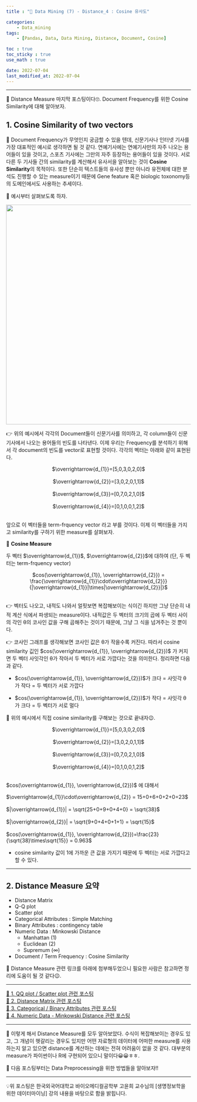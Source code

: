 ```yaml
---
title : "🧩 Data Mining (7) - Distance_4 : Cosine 유사도"

categories:
    - Data_mining
tags:
    - [Pandas, Data, Data Mining, Distance, Document, Cosine]

toc : true
toc_sticky : true
use_math : true

date: 2022-07-04
last_modified_at: 2022-07-04
---  
```

* * *  
  
🧩 Distance Measure 마지막 포스팅이다🙄. Document Frequency를 위한 Cosine Similarity에 대해 알아보자.  

## 1. Cosine Similarity of two vectors  

🧩 <a>Document Frequency</a>가 무엇인지 궁금할 수 있을 텐데, 신문기사나 인터넷 기사를 가장 대표적인 예시로 생각하면 될 것 같다. 연예기사에는 연예기사만의 자주 나오는 용어들이 있을 것이고, 스포츠 기사에는 그만의 자주 등장하는 용어들이 있을 것이다. 서로 다른 두 기사들 간의 similarity를 계산해서 유사서을 알아보는 것이 <b><a>Cosine Similarity</a></b>의 목적이다. 또한 단순히 텍스트들의 유사성 뿐만 아니라 유전체에 대한 분석도 진행할 수 있는 measure이기 때문에 Gene feature 혹은 biologic toxonomy등의 도메인에서도 사용하는 추세이다.  

🧩 예시부터 살펴보도록 하자.  

<p align="center"><img src="https://user-images.githubusercontent.com/65170165/177064371-4111bb08-8ad1-4639-a10d-46b8c7864b2a.png" width="600" /></p>  

👉 위의 예시에서 각각의 Document들이 신문기사를 의미하고, 각 column들이 신문기사에서 나오는 용어들의 빈도를 나타낸다. 이제 우리는 Frequency를 분석하기 위해서 각 document의 빈도를 vector로 표현할 것이다. 각각의 벡터는 아래와 같이 표현된다.   

<center>$\overrightarrow{d_{1}}=[5,0,3,0,2,0]$</center><br>  
<center>$\overrightarrow{d_{2}}=[3,0,2,0,1,1]$</center><br>  
<center>$\overrightarrow{d_{3}}=[0,7,0,2,1,0]$</center><br>  
<center>$\overrightarrow{d_{4}}=[0,1,0,0,1,2]$</center><br>  

앞으로 이 벡터들을 <a>term-frquency vector</a> 라고 부를 것이다. 이제 이 벡터들을 가지고 similarity를 구하기 위한 measure를 살펴보자.  

📝 <b>Cosine Measure</b>  

두 벡터 $\overrightarrow{d_{1}}$, $\overrightarrow{d_{2}}$에 대하여 (단, 두 벡터는 term-frquency vector)  

<center>$cos(\overrightarrow{d_{1}}, \overrightarrow{d_{2}}) = \frac{\overrightarrow{d_{1}}\cdot\overrightarrow{d_{2}}}{|\overrightarrow{d_{1}}|\times|\overrightarrow{d_{2}}|}$</center><br>  

👉 벡터도 나오고, 내적도 나와서 얼핏보면 복잡해보이는 식이긴 하지만 그냥 단순히 내적 계산 식에서 파생되는 measure이다. 내적값은 두 벡터의 크기의 곱에 두 벡터 사이의 각인 θ의 코사인 값을 구해 곱해주는 것이기 때문에, 그냥 그 식을 넘겨주는 것 뿐이다.  

👉 코사인 그래프를 생각해보면 코사인 값은 θ가 작을수록 커진다.  따라서 cosine similarity 깂인 $cos(\overrightarrow{d_{1}}, \overrightarrow{d_{2}})$ 가 커지면 두 벡터 사잇각인 θ가 작아서 두 벡터가 서로 가깝다는 것을 의미한다. 정리하면 다음과 같다.  

- $cos(\overrightarrow{d_{1}}, \overrightarrow{d_{2}})$가 크다 = 사잇각 θ가 작다 = <a>두 벡터가 서로 가깝다</a>  

- $cos(\overrightarrow{d_{1}}, \overrightarrow{d_{2}})$가 작다 = 사잇각 θ가 크다 = <a>두 벡터가 서로 멀다</a>  

🧩 위의 예시에서 직접 cosine similarity를 구해보는 것으로 끝내자😉.  

<center>$\overrightarrow{d_{1}}=[5,0,3,0,2,0]$</center><br>  
<center>$\overrightarrow{d_{2}}=[3,0,2,0,1,1]$</center><br>  
<center>$\overrightarrow{d_{3}}=[0,7,0,2,1,0]$</center><br>  
<center>$\overrightarrow{d_{4}}=[0,1,0,0,1,2]$</center><br>  

$cos(\overrightarrow{d_{1}}, \overrightarrow{d_{2}})$ 에 대해서  

$\overrightarrow{d_{1}}\cdot\overrightarrow{d_{2}} = 15+0+6+0+2+0=23$<br>  
$|\overrightarrow{d_{1}}| = \sqrt{25+0+9+0+4+0} = \sqrt{38}$<br>  
$|\overrightarrow{d_{2}}| = \sqrt{9+0+4+0+1+1} = \sqrt{15}$<br>  
$cos(\overrightarrow{d_{1}}, \overrightarrow{d_{2}})=\frac{23}{\sqrt{38}\times\sqrt{15}} = 0.963$<br>  

- cosine similarity 값이 1에 가까운 큰 값을 가지기 때문에 두 벡터는 서로 가깝다고 할 수 있다.  

* * *  

## 2. Distance Measure 요약  

- <a>Distance Matrix</a>  
- Q-Q plot  
- Scatter plot  
- <a>Categorical Attributes</a> : Simple Matching  
- <a>Binary Attributes</a> : contingency table  
- <a>Numeric Data</a> : Minkowski Distance  
    - Manhattan (1)  
    - Euclidean (2)  
    - Supremum (∞)  
- <a>Document / Term Frequency</a> : Cosine Similarity  

🧩 Distance Measure 관련 링크를 아래에 첨부해두었으니 필요한 사람은 참고하면 정리에 도움이 될 것 같다😉.  

* * *

[📝 1. QQ plot / Scatter plot 관련 포스팅](https://nyamin9.github.io/data_mining/DataMining-QQ-plot/)  
[📝 2. Distance Matrix 관련 포스팅](https://nyamin9.github.io/data_mining/Data-Mining-Distance-1/)  
[📝 3. Categorical / Binary Attributes 관련 포스팅](https://nyamin9.github.io/data_mining/Data-Mining-Distance-2/)  
[📝 4. Numeric Data - Minkowski Distance 관련 포스팅](https://nyamin9.github.io/data_mining/Data-Mining-Distance-3/)  

* * *  

🧩 이렇게 해서 Distance Measure를 모두 알아보았다. 수식이 복잡해보이는 경우도 있고, 그 개념이 헷갈리는 경우도 있지만 어떤 자료형의 데이터에 어떠한 measure를 사용하는지 알고 있으면 distance를 계산하는 데에는 전혀 어려움이 없을 것 같다. 대부분의 measure가 파이썬이나 R에 구현되어 있으니 말이다😀😀ㅎㅎ.  

🧩 다음 포스팅부터는 Data Preprocessing을 위한 방법들을 알아보자!!  

* * *  
  
<div style="text-align: left">💡위 포스팅은 한국외국어대학교 바이오메디컬공학부 고윤희 교수님의 [생명정보학을 위한 데이터마이닝] 강의 내용을 바탕으로 함을 밝힙니다.</div>

